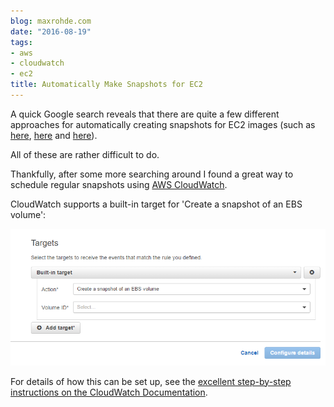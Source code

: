 ```yaml
---
blog: maxrohde.com
date: "2016-08-19"
tags:
- aws
- cloudwatch
- ec2
title: Automatically Make Snapshots for EC2
---
```


A quick Google search reveals that there are quite a few different approaches for automatically creating snapshots for EC2 images (such as [here](https://serverlesscode.com/post/lambda-schedule-ebs-snapshot-backups/), [here](https://www.flynsarmy.com/2015/06/how-to-schedule-daily-rolling-ebs-snapshots/) and [here](http://www.4synergy.nl/create-scheduled-snapshots-for-your-ec2-volumes/)).

All of these are rather difficult to do.

Thankfully, after some more searching around I found a great way to schedule regular snapshots using [AWS CloudWatch](https://aws.amazon.com/cloudwatch/).

CloudWatch supports a built-in target for 'Create a snapshot of an EBS volume':

![target](images/target.png)

For details of how this can be set up, see the [excellent step-by-step instructions on the CloudWatch Documentation](http://docs.aws.amazon.com/AmazonCloudWatch/latest/events/TakeScheduledSnapshot.html).

